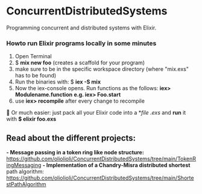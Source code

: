 # ConcurrentDistributedSystems
Programming concurrent and distributed systems with Elixir.

### Howto run Elixir programs locally in some minutes
1. Open Terminal
2. $ **mix new foo** (creates a scaffold for your program)
3. make sure to be in the specific workspace directory (where "mix.exs" has to be found)
4. Run the binaries with: $ **iex -S mix**
5. Now the iex-console opens. Run functions as the follows: **iex> Modulename.function** **e.g. iex> Foo.start**
6. use **iex> recompile** after every change to recompile

💬 Or much easier: just pack all your Elixir code into a **file *.exs** and **run** it with **$ elixir foo.exs**


## Read about the different projects:
**- Message passing in a token ring like node structure:** https://github.com/oliolioli/ConcurrentDistributedSystems/tree/main/TokenRingMessaging
**- Implementation of a Chandry-Misra distributed shortest** path algorithm: https://github.com/oliolioli/ConcurrentDistributedSystems/tree/main/ShortestPathAlgorithm
